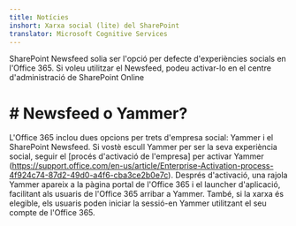 ```yaml
---
title: Notícies
inshort: Xarxa social (lite) del SharePoint
translator: Microsoft Cognitive Services
---
```



SharePoint Newsfeed solia ser l'opció per defecte d'experiències socials en l'Office 365. Si voleu utilitzar el Newsfeed, podeu activar-lo en el centre d'administració de SharePoint Online

# # Newsfeed o Yammer?
L'Office 365 inclou dues opcions per trets d'empresa social: Yammer i el SharePoint Newsfeed. Si vostè escull Yammer per ser la seva experiència social, seguir el [procés d'activació de l'empresa] per activar Yammer (https://support.office.com/en-us/article/Enterprise-Activation-process-4f924c74-87d2-49d0-a4f6-cba3ce2b0e7c). Després d'activació, una rajola Yammer apareix a la pàgina portal de l'Office 365 i el launcher d'aplicació, facilitant als usuaris de l'Office 365 arribar a Yammer. També, si la xarxa és elegible, els usuaris poden iniciar la sessió-en Yammer utilitzant el seu compte de l'Office 365.



